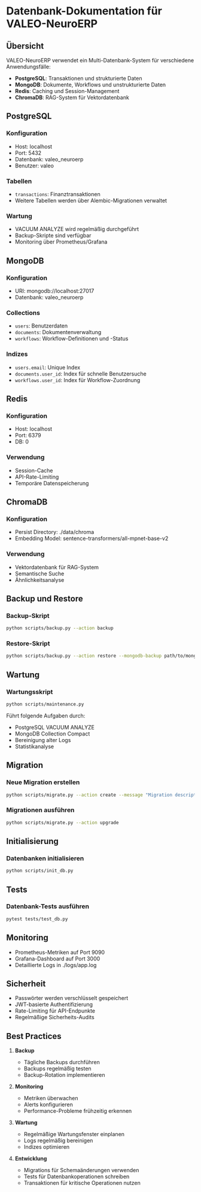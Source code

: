 # Datenbank-Dokumentation für VALEO-NeuroERP

## Übersicht

VALEO-NeuroERP verwendet ein Multi-Datenbank-System für verschiedene Anwendungsfälle:

- **PostgreSQL**: Transaktionen und strukturierte Daten
- **MongoDB**: Dokumente, Workflows und unstrukturierte Daten
- **Redis**: Caching und Session-Management
- **ChromaDB**: RAG-System für Vektordatenbank

## PostgreSQL

### Konfiguration
- Host: localhost
- Port: 5432
- Datenbank: valeo_neuroerp
- Benutzer: valeo

### Tabellen
- `transactions`: Finanztransaktionen
- Weitere Tabellen werden über Alembic-Migrationen verwaltet

### Wartung
- VACUUM ANALYZE wird regelmäßig durchgeführt
- Backup-Skripte sind verfügbar
- Monitoring über Prometheus/Grafana

## MongoDB

### Konfiguration
- URI: mongodb://localhost:27017
- Datenbank: valeo_neuroerp

### Collections
- `users`: Benutzerdaten
- `documents`: Dokumentenverwaltung
- `workflows`: Workflow-Definitionen und -Status

### Indizes
- `users.email`: Unique Index
- `documents.user_id`: Index für schnelle Benutzersuche
- `workflows.user_id`: Index für Workflow-Zuordnung

## Redis

### Konfiguration
- Host: localhost
- Port: 6379
- DB: 0

### Verwendung
- Session-Cache
- API-Rate-Limiting
- Temporäre Datenspeicherung

## ChromaDB

### Konfiguration
- Persist Directory: ./data/chroma
- Embedding Model: sentence-transformers/all-mpnet-base-v2

### Verwendung
- Vektordatenbank für RAG-System
- Semantische Suche
- Ähnlichkeitsanalyse

## Backup und Restore

### Backup-Skript
```bash
python scripts/backup.py --action backup
```

### Restore-Skript
```bash
python scripts/backup.py --action restore --mongodb-backup path/to/mongodb.gz --postgresql-backup path/to/postgresql.sql
```

## Wartung

### Wartungsskript
```bash
python scripts/maintenance.py
```

Führt folgende Aufgaben durch:
- PostgreSQL VACUUM ANALYZE
- MongoDB Collection Compact
- Bereinigung alter Logs
- Statistikanalyse

## Migration

### Neue Migration erstellen
```bash
python scripts/migrate.py --action create --message "Migration description"
```

### Migrationen ausführen
```bash
python scripts/migrate.py --action upgrade
```

## Initialisierung

### Datenbanken initialisieren
```bash
python scripts/init_db.py
```

## Tests

### Datenbank-Tests ausführen
```bash
pytest tests/test_db.py
```

## Monitoring

- Prometheus-Metriken auf Port 9090
- Grafana-Dashboard auf Port 3000
- Detaillierte Logs in ./logs/app.log

## Sicherheit

- Passwörter werden verschlüsselt gespeichert
- JWT-basierte Authentifizierung
- Rate-Limiting für API-Endpunkte
- Regelmäßige Sicherheits-Audits

## Best Practices

1. **Backup**
   - Tägliche Backups durchführen
   - Backups regelmäßig testen
   - Backup-Rotation implementieren

2. **Monitoring**
   - Metriken überwachen
   - Alerts konfigurieren
   - Performance-Probleme frühzeitig erkennen

3. **Wartung**
   - Regelmäßige Wartungsfenster einplanen
   - Logs regelmäßig bereinigen
   - Indizes optimieren

4. **Entwicklung**
   - Migrations für Schemaänderungen verwenden
   - Tests für Datenbankoperationen schreiben
   - Transaktionen für kritische Operationen nutzen 